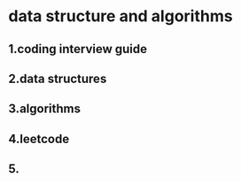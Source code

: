 # data structure and algorithms

## 1.coding interview guide

## 2.data structures

## 3.algorithms

## 4.leetcode

## 5.
